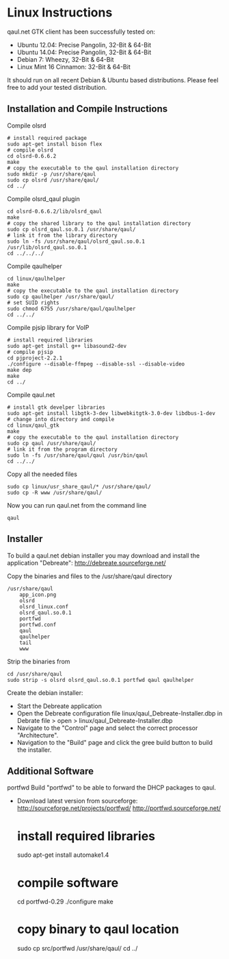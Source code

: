 Linux Instructions
==================

qaul.net GTK client has been successfully tested on:
* Ubuntu 12.04: Precise Pangolin, 32-Bit & 64-Bit
* Ubuntu 14.04: Precise Pangolin, 32-Bit & 64-Bit
* Debian 7: Wheezy, 32-Bit & 64-Bit
* Linux Mint 16 Cinnamon: 32-Bit & 64-Bit

It should run on all recent Debian & Ubuntu based distributions.
Please feel free to add your tested distribution.


Installation and Compile Instructions
--------------------------------------

Compile olsrd

    # install required package
    sudo apt-get install bison flex
    # compile olsrd
    cd olsrd-0.6.6.2
    make
    # copy the executable to the qaul installation directory
    sudo mkdir -p /usr/share/qaul
    sudo cp olsrd /usr/share/qaul/
    cd ../

Compile olsrd_qaul plugin

    cd olsrd-0.6.6.2/lib/olsrd_qaul
    make
    # copy the shared library to the qaul installation directory
    sudo cp olsrd_qaul.so.0.1 /usr/share/qaul/
    # link it from the library directory
    sudo ln -fs /usr/share/qaul/olsrd_qaul.so.0.1 /usr/lib/olsrd_qaul.so.0.1
    cd ../../../

Compile qaulhelper

	cd linux/qaulhelper
	make
	# copy the executable to the qaul installation directory
	sudo cp qaulhelper /usr/share/qaul/
	# set SUID rights
	sudo chmod 6755 /usr/share/qaul/qaulhelper
	cd ../../

Compile pjsip library for VoIP

	# install required libraries
	sudo apt-get install g++ libasound2-dev
	# compile pjsip
    cd pjproject-2.2.1
    ./configure --disable-ffmpeg --disable-ssl --disable-video
    make dep
    make
    cd ../

Compile qaul.net

    # install gtk develper libraries
    sudo apt-get install libgtk-3-dev libwebkitgtk-3.0-dev libdbus-1-dev
    # change into directory and compile
    cd linux/qaul_gtk
    make
	# copy the executable to the qaul installation directory
	sudo cp qaul /usr/share/qaul/
    # link it from the program directory
    sudo ln -fs /usr/share/qaul/qaul /usr/bin/qaul
    cd ../../

Copy all the needed files 

    sudo cp linux/usr_share_qaul/* /usr/share/qaul/
    sudo cp -R www /usr/share/qaul/

Now you can run qaul.net from the command line

    qaul


Installer
---------

To build a qaul.net debian installer you may download and install the 
application "Debreate":
http://debreate.sourceforge.net/

Copy the binaries and files to the /usr/share/qaul directory

    /usr/share/qaul
        app_icon.png
        olsrd
        olsrd_linux.conf
        olsrd_qaul.so.0.1
        portfwd
        portfwd.conf
        qaul
        qaulhelper
        tail
        www

Strip the binaries from 

    cd /usr/share/qaul
    sudo strip -s olsrd olsrd_qaul.so.0.1 portfwd qaul qaulhelper

Create the debian installer:
* Start the Debreate application
* Open the Debreate configuration file linux/qaul_Debreate-Installer.dbp
  in Debrate
  file > open > linux/qaul_Debreate-Installer.dbp
* Navigate to the "Control" page and select the correct processor 
  "Architecture".
* Navigation to the "Build" page and click the gree build button to
  build the installer.


Additional Software
-------------------
portfwd
Build "portfwd" to be able to forward the DHCP packages to qaul.

* Download latest version from sourceforge: 
  http://sourceforge.net/projects/portfwd/ 
  http://portfwd.sourceforge.net/

    # install required libraries
    sudo apt-get install automake1.4
    # compile software
    cd portfwd-0.29
    ./configure
    make
    # copy binary to qaul location
    sudo cp src/portfwd /usr/share/qaul/
    cd ../
